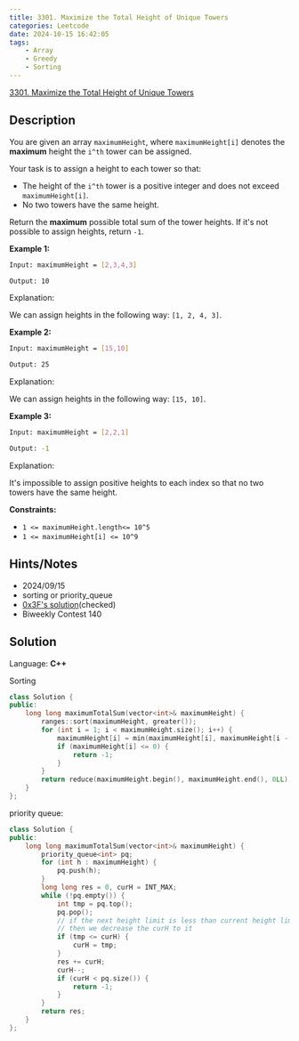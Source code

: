 ```yaml
---
title: 3301. Maximize the Total Height of Unique Towers
categories: Leetcode
date: 2024-10-15 16:42:05
tags:
    - Array
    - Greedy
    - Sorting
---
```


[3301. Maximize the Total Height of Unique Towers](https://leetcode.com/problems/maximize-the-total-height-of-unique-towers/description/)

## Description

You are given an array `maximumHeight`, where `maximumHeight[i]` denotes the **maximum**  height the `i^th` tower can be assigned.

Your task is to assign a height to each tower so that:

- The height of the `i^th` tower is a positive integer and does not exceed `maximumHeight[i]`.
- No two towers have the same height.

Return the **maximum**  possible total sum of the tower heights. If it's not possible to assign heights, return `-1`.

**Example 1:**

```bash
Input: maximumHeight = [2,3,4,3]

Output: 10
```

Explanation:

We can assign heights in the following way: `[1, 2, 4, 3]`.

**Example 2:**

```bash
Input: maximumHeight = [15,10]

Output: 25
```

Explanation:

We can assign heights in the following way: `[15, 10]`.

**Example 3:**

```bash
Input: maximumHeight = [2,2,1]

Output: -1
```

Explanation:

It's impossible to assign positive heights to each index so that no two towers have the same height.

**Constraints:**

- `1 <= maximumHeight.length<= 10^5`
- `1 <= maximumHeight[i] <= 10^9`

## Hints/Notes

- 2024/09/15
- sorting or priority_queue
- [0x3F's solution](https://leetcode.cn/problems/maximize-the-total-height-of-unique-towers/solutions/2934060/cong-zui-da-yuan-su-kai-shi-tan-xin-pyth-s0t9/)(checked)
- Biweekly Contest 140

## Solution

Language: **C++**

Sorting

```C++
class Solution {
public:
    long long maximumTotalSum(vector<int>& maximumHeight) {
        ranges::sort(maximumHeight, greater());
        for (int i = 1; i < maximumHeight.size(); i++) {
            maximumHeight[i] = min(maximumHeight[i], maximumHeight[i - 1] - 1);
            if (maximumHeight[i] <= 0) {
                return -1;
            }
        }
        return reduce(maximumHeight.begin(), maximumHeight.end(), 0LL);
    }
};
```

priority queue:

```C++
class Solution {
public:
    long long maximumTotalSum(vector<int>& maximumHeight) {
        priority_queue<int> pq;
        for (int h : maximumHeight) {
            pq.push(h);
        }
        long long res = 0, curH = INT_MAX;
        while (!pq.empty()) {
            int tmp = pq.top();
            pq.pop();
            // if the next height limit is less than current height limit(curH)
            // then we decrease the curH to it
            if (tmp <= curH) {
                curH = tmp;
            }
            res += curH;
            curH--;
            if (curH < pq.size()) {
                return -1;
            }
        }
        return res;
    }
};
```
